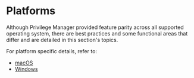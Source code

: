 [title]: # (Platforms)
[tags]: # (functional concepts)
[priority]: # (25)
# Platforms

Although Privilege Manager provided feature parity across all supported operating system, there are best practices and some functional areas that differ and are detailed in this section's topics.

For platform specific details, refer to:

* [macOS](macOS/index.md)
* [Windows](windows/index.md)
<!--* [Unix/Linux](linux/index.md-->
